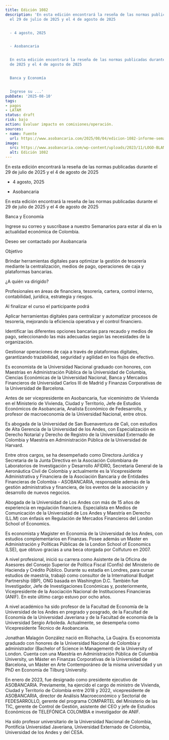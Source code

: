 ```yaml
---
title: Edición 1082
description: 'En esta edición encontrará la reseña de las normas publicadas durante
  el 29 de julio de 2025 y el 4 de agosto de 2025


  - 4 agosto, 2025


  - Asobancaria


  En esta edición encontrará la reseña de las normas publicadas durante el 29 de julio
  de 2025 y el 4 de agosto de 2025


  Banca y Economía


  Ingrese su ...'
pubDate: '2025-08-10'
tags:
- pagos
- LATAM
status: draft
risk: bajo
action: Evaluar impacto en comisiones/operación.
sources:
- name: Fuente
  url: https://www.asobancaria.com/2025/08/04/edicion-1082-informe-semanal-de-regulacion/
image:
  src: https://www.asobancaria.com/wp-content/uploads/2023/11/LOGO-BLANCO-fondoa.jpg
  alt: Edición 1082
---
```

En esta edición encontrará la reseña de las normas publicadas durante el 29 de julio de 2025 y el 4 de agosto de 2025

- 4 agosto, 2025

- Asobancaria

En esta edición encontrará la reseña de las normas publicadas durante el 29 de julio de 2025 y el 4 de agosto de 2025

Banca y Economía

Ingrese su correo y suscríbase a nuestro Semanarios para estar al día en la actualidad económica de Colombia.

Deseo ser contactado por Asobancaria

Objetivo

Brindar herramientas digitales para optimizar la gestión de tesorería mediante la centralización, medios de pago, operaciones de caja y plataformas bancarias.

¿A quién va dirigido?

Profesionales en áreas de financiera, tesorería, cartera, control interno, contabilidad, jurídica, estrategia y riesgos.

Al finalizar el curso el participante podrá

Aplicar herramientas digitales para centralizar y automatizar procesos de tesorería, mejorando la eficiencia operativa y el control financiero.

Identificar las diferentes opciones bancarias para recaudo y medios de pago, seleccionando las más adecuadas según las necesidades de la organización.

Gestionar operaciones de caja a través de plataformas digitales, garantizando trazabilidad, seguridad y agilidad en los flujos de efectivo.

Es economista de la Universidad Nacional graduado con honores, con Maestrías en Administración Pública de la Universidad de Columbia, Ciencias Económicas de la Universidad Nacional, Banca y Mercados Financieros de Universidad Carlos III de Madrid y Finanzas Corporativas de la Universidad de Barcelona.

Antes de ser vicepresidente en Asobancaria, fue viceministro de Vivienda en el Ministerio de Vivienda, Ciudad y Territorio, Jefe de Estudios Económicos de Asobancaria, Analista Económico de Fedesarrollo, y profesor de macroeconomía de la Universidad Nacional, entre otros.

Es abogada de la Universidad de San Buenaventura de Cali, con estudios de Alta Gerencia de la Universidad de los Andes, con Especialización en Derecho Notarial y Derecho de Registro de la Universidad Externado de Colombia y Maestría en Administración Pública de la Universidad de Harvard.

Entre otros cargos, se ha desempeñado como Directora Jurídica y Secretaria de la Junta Directiva en la Asociación Colombiana de Laboratorios de Investigación y Desarrollo AFIDRO, Secretaria General de la Aeronáutica Civil de Colombia y actualmente es la Vicepresidente Administrativa y Financiera de la Asociación Bancaria y de Entidades Financieras de Colombia – ASOBANCARIA, responsable además de la gestión administrativa y financiera, de los eventos de la asociación y desarrollo de nuevos negocios.

Abogada de la Universidad de Los Andes con más de 15 años de experiencia en regulación financiera. Especialista en Medios de Comunicación de la Universidad de Los Andes y Maestría en Derecho (LL.M) con énfasis en Regulación de Mercados Financieros del London School of Economics.

Es economista y Magister en Economía de la Universidad de los Andes, con estudios complementarios en Finanzas. Posee además un Master en Administración y Políticas Públicas de la London School of Economics (LSE), que obtuvo gracias a una beca otorgada por Colfuturo en 2007.

A nivel profesional, inició su carrera como Asistente de la Oficina de Asesores del Consejo Superior de Política Fiscal (Confis) del Ministerio de Hacienda y Crédito Público. Durante su estadía en Londres, para cursar estudios de maestría, trabajó como consultor de la International Budget Partnership (IBP), ONG basada en Washington D.C. También fue Investigador, Jefe de Investigaciones Económicas y, posteriormente, Vicepresidente de la Asociación Nacional de Instituciones Financieras (ANIF). En este último cargo estuvo por ocho años.

A nivel académico ha sido profesor de la Facultad de Economía de la Universidad de los Andes en pregrado y posgrado, de la Facultad de Economía de la Universidad Javeriana y de la Facultad de economía de la Universidad Sergio Arboleda. Actualmente, se desempeña como Vicepresidente Técnico de Asobancaria.

Jonathan Malagón González nació en Riohacha, La Guajira. Es economista graduado con honores de la Universidad Nacional de Colombia y administrador (Bachelor of Science in Management) de la University of London. Cuenta con una Maestría en Administración Pública de Columbia University, un Máster en Finanzas Corporativas de la Universidad de Barcelona, un Máster en Arte Contemporáneo de la misma universidad y un PhD en Economía de Tilburg University.

En enero de 2023, fue designado como presidente ejecutivo de ASOBANCARIA. Previamente, ha ejercido el cargo de ministro de Vivienda, Ciudad y Territorio de Colombia entre 2018 y 2022, vicepresidente de ASOBANCARIA, director de Análisis Macroeconómico y Sectorial de FEDESARROLLO, gerente del programa COMPARTEL del Ministerio de las TIC, gerente de Control de Gestión, asistente del CEO y jefe de Estudios Económicos de TELEFÓNICA COLOMBIA e investigador de ANIF.

Ha sido profesor universitario de la Universidad Nacional de Colombia, Pontificia Universidad Javeriana, Universidad Externado de Colombia, Universidad de los Andes y del CESA.